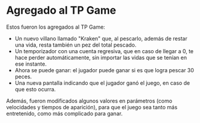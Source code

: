 # Agregado al TP Game
Estos fueron los agregados al TP Game:
- Un nuevo villano llamado "Kraken" que, al pescarlo, además de restar una vida, resta también un pez del total pescado.
- Un temporizador con una cuenta regresiva, que en caso de llegar a 0, te hace perder automáticamente, sin importar las vidas que se tenían en ese instante.
- Ahora se puede ganar: el jugador puede ganar si es que logra pescar 30 peces.
- Una nueva pantalla indicando que el jugador ganó el juego, en caso de que esto ocurra.

Además, fueron modificados algunos valores en parámetros (como velocidades y tiempos de aparición), para que el juego sea tanto más entretenido, como más complicado para ganar.
